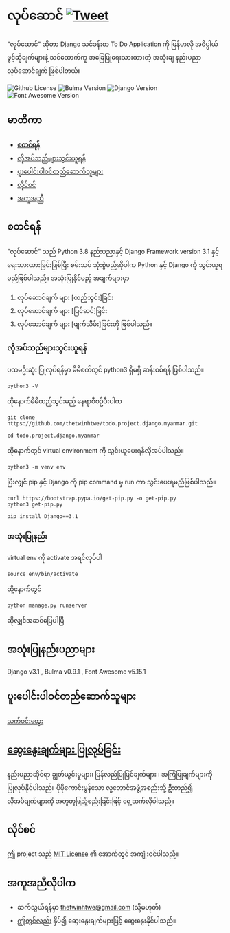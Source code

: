 # လုပ်ဆောင်  [![Tweet](https://img.shields.io/twitter/url/http/shields.io.svg?style=social)](https://twitter.com/intent/tweet?text=Check%20out%20this%20project&url=https://github.com/thetwinhtwe/todo.project.django.myanmar&hashtags=todo,project,myanmar,opensource)
"လုပ်ဆောင်" ဆိုတာ Django သင်ခန်းစာ To Do Application ကို မြန်မာလို အဓိပ္ပါယ်ဖွင့်ဆိုချက်များနဲ့ သင်ထောက်ကူ အခြေပြုရေးသားထားတဲ့ အသုံးချ နည်းပညာ လုပ်ဆောင်ချက် ဖြစ်ပါတယ်။

![Github License](https://img.shields.io/badge/license-MIT-green)
![Bulma Version](https://img.shields.io/badge/Bulma-v0.9.1-blue)
![Django Version](https://img.shields.io/badge/Django-v3.1-green)
![Font Awesome Version](https://img.shields.io/badge/Font%20Awesome-v5-orange)

## မာတိကာ

- [**စတင်ရန်**](#စတင်ရန်)
- [လိုအပ်သည်များသွင်းယူရန်](#လိုအပ်သည်များသွင်းယူရန်)
- [ပူးပေါင်းပါဝင်တည်ဆောက်သူများ](#ပူးပေါင်းပါဝင်တည်ဆောက်သူများ)
- [လိုင်စင်](#လိုင်စင်)
- [အကူအညီ](#အကူအညီလိုပါက)

## စတင်ရန်

"လုပ်ဆောင်" သည် Python 3.8 နည်းပညာနှင့် Django Framework version 3.1 နှင့် ရေးသားထားခြင်းဖြစ်ပြီး စမ်းသပ် သုံးစွဲမည်ဆိုပါက Python နှင့် Django ကို သွင်းယူရမည်ဖြစ်ပါသည်။ အသုံးပြုနိုင်မည့် အချက်များမှာ 
1. လုပ်ဆောင်ချက် များ [ထည့်သွင်း]ခြင်း
2. လုပ်ဆောင်ချက် များ [ပြင်ဆင်]ခြင်း
3. လုပ်ဆောင်ချက် များ [ဖျက်သိိမ်း]ခြင်းတို့ ဖြစ်ပါသည်။

### လိုအပ်သည်များသွင်းယူရန်
ပထမဦးဆုံး ပြုလုပ်ရန်မှာ မိမိစက်တွင် python3 ရှိမရှိ ဆန်းစစ်ရန် ဖြစ်ပါသည်။
```console
python3 -V
```
ထိုနောက်မိမိထည့်သွင်းမည့် နေရာစီစဥ်ပီးပါက 
```console
git clone https://github.com/thetwinhtwe/todo.project.django.myanmar.git
```
```console
cd todo.project.django.myanmar
```
ထိုနောက်တွင် virtual environment  ကို သွင်းယူပေးရန်လိုအပ်ပါသည်။
```console
python3 -m venv env
```
ပြီးလျှင် pip နှင့် Django ကို pip command မှ run ကာ သွင်းပေးရမည်ဖြစ်ပါသည်။
```console
curl https://bootstrap.pypa.io/get-pip.py -o get-pip.py
python3 get-pip.py
```

```console
pip install Django==3.1
```


### အသုံးပြုနည်း
virtual env ကို activate အရင်လုပ်ပါ
```console
source env/bin/activate
```
ထို့နောက်တွင်
```console
python manage.py runserver
```
ဆိုလျှင်အဆင်ပြေပါပြီ

## အသုံးပြုနည်းပညာများ

Django v3.1 , Bulma v0.9.1 , Font Awesome v5.15.1

## ပူးပေါင်းပါဝင်တည်ဆောက်သူများ

[သက်ဝင်းထွေး](http://www.thetwinhtwe.com)

##  [ဆွေးနွေးချက်များ ပြုလုပ်ခြင်း](https://github.com/todo.project.django.myanmar/issues)

နည်းပညာဆိုင်ရာ ချွတ်ယွင်းမှုများ၊ ပြန်လည်ပြုပြင်ချက်များ ၊ အကြံပြုချက်များကို ပြုလုပ်နိုင်ပါသည်။ ပိုမိုကောင်းမွန်သော လူ့ဘောင်အဖွဲ့အစည်းသို့ ဦးတည်၍ လိုအပ်ချက်များကို အတူတူဖြည့်စည်းခြင်းဖြင့် ရှေ့ဆက်လိုပါသည်။ 

## လိုင်စင်

ဤ project သည် [MIT License](https://github.com/todo.project.django.myanmar/LICENSE) ၏ အောက်တွင် အကျုံးဝင်ပါသည်။

## အကူအညီလိုပါက

- ဆက်သွယ်ရန်မှာ thetwinhtwe@gmail.com (သို့မဟုတ်)
- [ဤတွင်လည်း](https://github.com/todo.project.django.myanmar/issues) နှိပ်၍ ဆွေးနွေးချက်များဖြင့် ဆွေးနွေးနိုင်ပါသည်။
